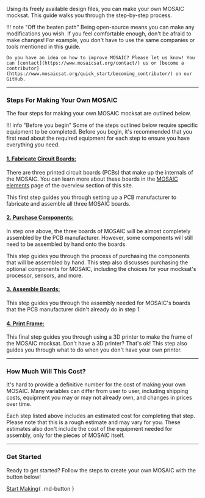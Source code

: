 Using its freely available design files, you can make your own MOSAIC mocksat. This guide walks you through the step-by-step process.

!!! note "Off the beaten path"
    Being open-source means you can make any modifications you wish. If you feel comfortable enough, don't be afraid to make changes! For example, you don't have to use the same companies or tools mentioned in this guide. 

    Do you have an idea on how to improve MOSAIC? Please let us know! You can [contact](https://www.mosaicsat.org/contact/) us or [become a contributor](https://www.mosaicsat.org/quick_start/becoming_contributor/) on our GitHub.

---

### Steps For Making Your Own MOSAIC

The four steps for making your own MOSAIC mocksat are outlined below.

!!! info "Before you begin"
    Some of the steps outlined below require specific equipment to be completed. Before you begin, it's recommended that you first read about the required equipment for each step to ensure you have everything you need.

#### [1. Fabricate Circuit Boards:](https://www.mosaicsat.org/getting_mosaic/self_assemble/fabricate_boards/)

There are three printed circuit boards (PCBs) that make up the internals of the MOSAIC. You can learn more about these boards in the [MOSAIC elements](https://www.mosaicsat.org/overview/mosaic_elements/) page of the overview section of this site. 

This first step guides you through setting up a PCB manufacturer to fabricate and assemble all three MOSAIC boards. 

#### [2. Purchase Components:](https://www.mosaicsat.org/getting_mosaic/self_assemble/purchase_components/)

In step one above, the three boards of MOSAIC will be almost completely assembled by the PCB manufacturer. However, some components will still need to be assembled by hand onto the boards.

This step guides you through the process of purchasing the components that will be assembled by hand. This step also discusses purchasing the optional components for MOSAIC, including the choices for your mocksat's processor, sensors, and more. 

#### [3. Assemble Boards:](https://www.mosaicsat.org/getting_mosaic/self_assemble/assemble_boards/)

This step guides you through the assembly needed for MOSAIC's boards that the PCB manufacturer didn't already do in step 1. 

#### [4. Print Frame:](https://www.mosaicsat.org/getting_mosaic/self_assemble/print_frame/)

This final step guides you through using a 3D printer to make the frame of the MOSAIC mocksat. Don't have a 3D printer? That's ok! This step also guides you through what to do when you don't have your own printer. 

---

### How Much Will This Cost?

It's hard to provide a definitive number for the cost of making your own MOSAIC. Many variables can differ from user to user, including shipping costs, equipment you may or may not already own, and changes in prices over time. 

Each step listed above includes an estimated cost for completing that step. Please note that this is a rough estimate and may vary for you. These estimates also don't include the cost of the equipment needed for assembly, only for the pieces of MOSAIC itself. 

---

### Get Started

Ready to get started? Follow the steps to create your own MOSAIC with the button below! 

[Start Making](https://www.mosaicsat.org/getting_mosaic/self_assemble/fabricate_boards/){ .md-button }
